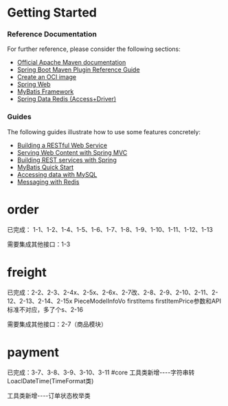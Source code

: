# Getting Started

### Reference Documentation
For further reference, please consider the following sections:

* [Official Apache Maven documentation](https://maven.apache.org/guides/index.html)
* [Spring Boot Maven Plugin Reference Guide](https://docs.spring.io/spring-boot/docs/2.4.0/maven-plugin/reference/html/)
* [Create an OCI image](https://docs.spring.io/spring-boot/docs/2.4.0/maven-plugin/reference/html/#build-image)
* [Spring Web](https://docs.spring.io/spring-boot/docs/2.4.0/reference/htmlsingle/#boot-features-developing-web-applications)
* [MyBatis Framework](https://mybatis.org/spring-boot-starter/mybatis-spring-boot-autoconfigure/)
* [Spring Data Redis (Access+Driver)](https://docs.spring.io/spring-boot/docs/2.4.0/reference/htmlsingle/#boot-features-redis)

### Guides
The following guides illustrate how to use some features concretely:

* [Building a RESTful Web Service](https://spring.io/guides/gs/rest-service/)
* [Serving Web Content with Spring MVC](https://spring.io/guides/gs/serving-web-content/)
* [Building REST services with Spring](https://spring.io/guides/tutorials/bookmarks/)
* [MyBatis Quick Start](https://github.com/mybatis/spring-boot-starter/wiki/Quick-Start)
* [Accessing data with MySQL](https://spring.io/guides/gs/accessing-data-mysql/)
* [Messaging with Redis](https://spring.io/guides/gs/messaging-redis/)

# order
已完成： 1-1、1-2、1-4、1-5、1-6、1-7、1-8、1-9、1-10、1-11、1-12、1-13

需要集成其他接口：1-3
# freight
已完成：2-2、2-3、2-4x、2-5x、2-6x、2-7改、2-8、2-9、2-10、2-11、2-12、2-13、2-14、2-15x PieceModelInfoVo firstItems firstItemPrice参数和API标准不对应，多了个s、2-16

需要集成其他接口：2-7（商品模块）
# payment
已完成：3-7、3-8、3-9、3-10、3-11
#core
工具类新增----字符串转LoaclDateTime(TimeFormat类)

工具类新增----订单状态枚举类

